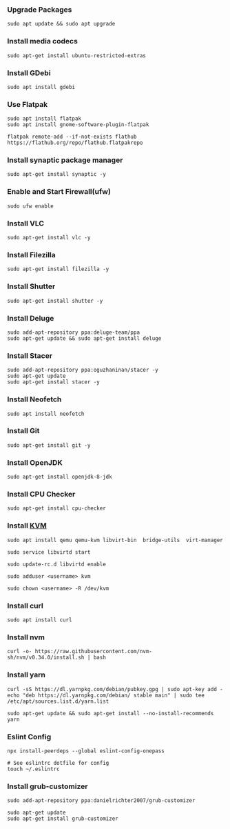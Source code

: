 ### Upgrade Packages

```
sudo apt update && sudo apt upgrade
```

### Install media codecs

```
sudo apt-get install ubuntu-restricted-extras
```

### Install GDebi

```
sudo apt install gdebi
```

### Use Flatpak

```
sudo apt install flatpak
sudo apt install gnome-software-plugin-flatpak

flatpak remote-add --if-not-exists flathub https://flathub.org/repo/flathub.flatpakrepo
```

### Install synaptic package manager

```
sudo apt-get install synaptic -y
```

### Enable and Start Firewall(ufw)

```
sudo ufw enable
```

### Install VLC

```
sudo apt-get install vlc -y
```

### Install Filezilla

```
sudo apt-get install filezilla -y
```

### Install Shutter

```
sudo apt-get install shutter -y
```

### Install Deluge

```
sudo add-apt-repository ppa:deluge-team/ppa
sudo apt-get update && sudo apt-get install deluge
```

### Install Stacer

```
sudo add-apt-repository ppa:oguzhaninan/stacer -y
sudo apt-get update
sudo apt-get install stacer -y
```

### Install Neofetch

```
sudo apt install neofetch
```

### Install Git

```
sudo apt-get install git -y
```

### Install OpenJDK

```
sudo apt-get install openjdk-8-jdk
```

### Install CPU Checker

```
sudo apt-get install cpu-checker
```

### Install [KVM](https://help.ubuntu.com/community/KVM/Installation)

```
sudo apt install qemu qemu-kvm libvirt-bin  bridge-utils  virt-manager

sudo service libvirtd start

sudo update-rc.d libvirtd enable

sudo adduser <username> kvm

sudo chown <username> -R /dev/kvm
```

### Install curl

```
sudo apt install curl
```

### Install nvm

```
curl -o- https://raw.githubusercontent.com/nvm-sh/nvm/v0.34.0/install.sh | bash
```

### Install yarn

```
curl -sS https://dl.yarnpkg.com/debian/pubkey.gpg | sudo apt-key add -
echo "deb https://dl.yarnpkg.com/debian/ stable main" | sudo tee /etc/apt/sources.list.d/yarn.list

sudo apt-get update && sudo apt-get install --no-install-recommends yarn
```

### Eslint Config

```
npx install-peerdeps --global eslint-config-onepass
```

```
# See eslintrc dotfile for config
touch ~/.eslintrc
```

### Install grub-customizer

```
sudo add-apt-repository ppa:danielrichter2007/grub-customizer
```

```
sudo apt-get update
sudo apt-get install grub-customizer
```
